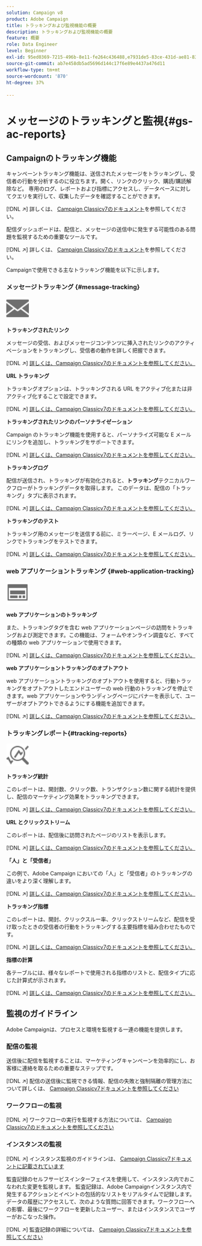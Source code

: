 ```yaml
---
solution: Campaign v8
product: Adobe Campaign
title: トラッキングおよび監視機能の概要
description: トラッキングおよび監視機能の概要
feature: 概要
role: Data Engineer
level: Beginner
exl-id: 95ed0369-7215-496b-8e11-fe264c436488,e7931de5-83ce-431d-ae81-83793d257550
source-git-commit: ab7e458db5ad5696d144c17f6e89e4437a476d11
workflow-type: tm+mt
source-wordcount: '870'
ht-degree: 37%

---
```


# メッセージのトラッキングと監視{#gs-ac-reports}

## Campaignのトラッキング機能

キャンペーントラッキング機能は、送信されたメッセージをトラッキングし、受信者の行動を分析するのに役立ちます。開く、リンクのクリック、購読/購読解除など。 専用のログ、レポートおよび指標にアクセスし、データベースに対してクエリを実行して、収集したデータを確認することができます。

[!DNL :arrow_upper_right:]  詳しくは、 [Campaign Classicv7のドキュメント](https://experienceleague.adobe.com/docs/campaign-classic/using/getting-started/profile-management/editing-a-profile.html?lang=en#tracking-tab)を参照してください。

配信ダッシュボードは、配信と、メッセージの送信中に発生する可能性のある問題を監視するための重要なツールです。

[!DNL :arrow_upper_right:] 詳しくは、 [Campaign Classicv7のドキュメント](https://experienceleague.adobe.com/docs/campaign-classic/using/sending-messages/monitoring-deliveries/delivery-dashboard.html?lang=en#sending-messages)を参照してください。

Campaignで使用できる主なトラッキング機能を以下に示します。

### メッセージトラッキング {#message-tracking}

<img src="assets/do-not-localize/icon-message-tracking.svg" width="60px">

**トラッキングされたリンク**

メッセージの受信、およびメッセージコンテンツに挿入されたリンクのアクティベーションをトラッキングし、受信者の動作を詳しく把握できます。

[!DNL :arrow_upper_right:] [詳しくは、Campaign Classicv7のドキュメントを参照してください。](https://experienceleague.adobe.com/docs/campaign-classic/using/sending-messages/tracking-messages/how-to-configure-tracked-links.html?lang=en#sending-messages)

**URL トラッキング**

トラッキングオプションは、トラッキングされる URL をアクティブ化または非アクティブ化することで設定できます。

[!DNL :arrow_upper_right:] [詳しくは、Campaign Classicv7のドキュメントを参照してください。](https://experienceleague.adobe.com/docs/campaign-classic/using/sending-messages/tracking-messages/personalizing-url-tracking.html?lang=en#sending-messages)


**トラッキングされたリンクのパーソナライゼーション**

Campaign のトラッキング機能を使用すると、パーソナライズ可能な E メールにリンクを追加し、トラッキングをサポートできます。

[!DNL :arrow_upper_right:] [詳しくは、Campaign Classicv7のドキュメントを参照してください。](https://experienceleague.adobe.com/docs/campaign-classic/using/sending-messages/tracking-messages/tracking-personalized-links/tracking-personalized-links.html?lang=en#sending-messages)

**トラッキングログ**

配信が送信され、トラッキングが有効化されると、**トラッキング**&#x200B;テクニカルワークフローがトラッキングデータを取得します。 このデータは、配信の「トラッキング」タブに表示されます。

[!DNL :arrow_upper_right:] [詳しくは、Campaign Classicv7のドキュメントを参照してください。](https://experienceleague.adobe.com/docs/campaign-classic/using/sending-messages/tracking-messages/accessing-the-tracking-logs.html?lang=en#sending-messages)

**トラッキングのテスト**

トラッキング用のメッセージを送信する前に、ミラーページ、E メールログ、リンクでトラッキングをテストできます。

[!DNL :arrow_upper_right:] [詳しくは、Campaign Classicv7のドキュメントを参照してください。](https://experienceleague.adobe.com/docs/campaign-classic/using/sending-messages/tracking-messages/testing-tracking.html?lang=en#sending-messages)

### web アプリケーショントラッキング {#web-application-tracking}

<img src="assets/do-not-localize/icon-web-app.svg" width="60px">

**web アプリケーションのトラッキング**

また、トラッキングタグを含む web アプリケーションページの訪問をトラッキングおよび測定できます。この機能は、フォームやオンライン調査など、すべての種類の web アプリケーションで使用できます。

[!DNL :arrow_upper_right:] [詳しくは、Campaign Classicv7のドキュメントを参照してください。](https://experienceleague.adobe.com/docs/campaign-classic/using/designing-content/web-applications/tracking-a-web-application.html?lang=en#designing-content)

**web アプリケーショントラッキングのオプトアウト**

web アプリケーショントラッキングのオプトアウトを使用すると、行動トラッキングをオプトアウトしたエンドユーザーの web 行動のトラッキングを停止できます。web アプリケーションやランディングページにバナーを表示して、ユーザーがオプトアウトできるようにする機能を追加できます。

[!DNL :arrow_upper_right:] [詳しくは、Campaign Classicv7のドキュメントを参照してください。](https://experienceleague.adobe.com/docs/campaign-classic/using/designing-content/web-applications/web-application-tracking-opt-out.html?lang=en#designing-content)

### トラッキングレポート{#tracking-reports}

<img src="assets/do-not-localize/icon_monitor.svg" width="60px">

**トラッキング統計**

このレポートは、開封数、クリック数、トランザクション数に関する統計を提供し、配信のマーケティング効果をトラッキングできます。

[!DNL :arrow_upper_right:] [詳しくは、Campaign Classicv7のドキュメントを参照してください。](https://experienceleague.adobe.com/docs/campaign-classic/using/sending-messages/tracking-messages/about-message-tracking.html?lang=en#tracking-reports)

**URL とクリックストリーム**

このレポートは、配信後に訪問されたページのリストを表示します。

[!DNL :arrow_upper_right:] [詳しくは、Campaign Classicv7のドキュメントを参照してください。](https://experienceleague.adobe.com/docs/campaign-classic/using/reporting/reports-on-deliveries/delivery-reports.html?lang=en#urls-and-click-streams)

**「人」と「受信者」**

この例で、Adobe Campaign においての「人」と「受信者」のトラッキングの違いをより深く理解します。

[!DNL :arrow_upper_right:] [詳しくは、Campaign Classicv7のドキュメントを参照してください。](https://experienceleague.adobe.com/docs/campaign-classic/using/reporting/reports-on-deliveries/person-people-recipients.html?lang=en#reporting)

**トラッキング指標**

このレポートは、開封、クリックスルー率、クリックストリームなど、配信を受け取ったときの受信者の行動をトラッキングする主要指標を組み合わせたものです。

[!DNL :arrow_upper_right:] [詳しくは、Campaign Classicv7のドキュメントを参照してください。](https://experienceleague.adobe.com/docs/campaign-classic/using/reporting/reports-on-deliveries/delivery-reports.html?lang=en#reporting)

**指標の計算**

各テーブルには、様々なレポートで使用される指標のリストと、配信タイプに応じた計算式が示されます。

[!DNL :arrow_upper_right:] [詳しくは、Campaign Classicv7のドキュメントを参照してください。](https://experienceleague.adobe.com/docs/campaign-classic/using/reporting/reports-on-deliveries/indicator-calculation.html?lang=en#reporting)

## 監視のガイドライン

Adobe Campaignは、プロセスと環境を監視する一連の機能を提供します。

### 配信の監視

送信後に配信を監視することは、マーケティングキャンペーンを効率的にし、お客様に連絡を取るための重要なステップです。

[!DNL :arrow_upper_right:] 配信の送信後に監視できる情報、配信の失敗と強制隔離の管理方法について詳しくは、 [Campaign Classicv7ドキュメントを参照してください](https://experienceleague.adobe.com/docs/campaign-classic/using/sending-messages/monitoring-deliveries/about-delivery-monitoring.html?lang=en#sending-messages)

### ワークフローの監視

[!DNL :arrow_upper_right:] ワークフローの実行を監視する方法については、  [Campaign Classicv7のドキュメントを参照してください](https://experienceleague.adobe.com/docs/campaign-classic/using/automating-with-workflows/monitoring-workflows/monitoring-workflow-execution.html?lang=en#automating-with-workflows)

### インスタンスの監視

[!DNL :arrow_upper_right:] インスタンス監視のガイドラインは、 [Campaign Classicv7ドキュメントに記載されています](https://experienceleague.adobe.com/docs/campaign-classic/using/monitoring-campaign-classic/introduction/monitoring-guidelines.html?lang=en#monitoring-campaign-classic)

監査記録のセルフサービスインターフェイスを使用して、インスタンス内でおこなわれた変更を監視します。 監査記録は、Adobe Campaignインスタンス内で発生するアクションとイベントの包括的なリストをリアルタイムで記録します。 データの履歴にアクセスして、次のような質問に回答できます。ワークフローへの影響、最後にワークフローを更新したユーザー、またはインスタンスでユーザーがおこなった操作。

[!DNL :arrow_upper_right:] 監査記録の詳細については、  [Campaign Classicv7ドキュメントを参照してください](https://experienceleague.adobe.com/docs/campaign-classic/using/monitoring-campaign-classic/production-procedures/audit-trail.html?lang=en#accessing-audit-trail)
